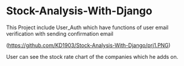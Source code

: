 # Stock-Analysis-With-Django

This Project include User_Auth which have functions of user email verification with sending confirmation email

(https://github.com/KD1903/Stock-Analysis-With-Django/prj1.PNG)

User can see the stock rate chart of the companies which he adds on. 



